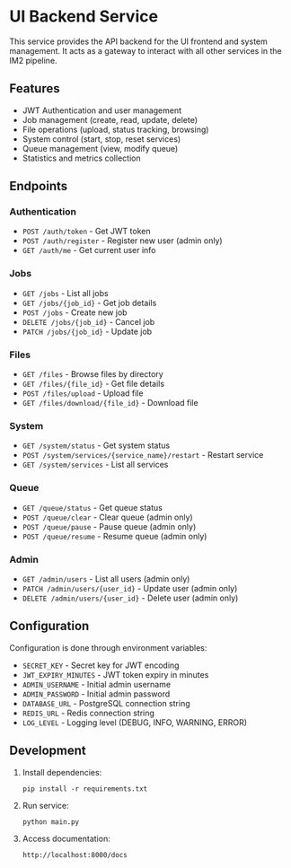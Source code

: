 # UI Backend Service

This service provides the API backend for the UI frontend and system management. It acts as a gateway to interact with all other services in the IM2 pipeline.

## Features

- JWT Authentication and user management
- Job management (create, read, update, delete)
- File operations (upload, status tracking, browsing)
- System control (start, stop, reset services)
- Queue management (view, modify queue)
- Statistics and metrics collection

## Endpoints

### Authentication
- `POST /auth/token` - Get JWT token
- `POST /auth/register` - Register new user (admin only)
- `GET /auth/me` - Get current user info

### Jobs
- `GET /jobs` - List all jobs
- `GET /jobs/{job_id}` - Get job details
- `POST /jobs` - Create new job
- `DELETE /jobs/{job_id}` - Cancel job
- `PATCH /jobs/{job_id}` - Update job

### Files
- `GET /files` - Browse files by directory
- `GET /files/{file_id}` - Get file details
- `POST /files/upload` - Upload file
- `GET /files/download/{file_id}` - Download file

### System
- `GET /system/status` - Get system status
- `POST /system/services/{service_name}/restart` - Restart service
- `GET /system/services` - List all services

### Queue
- `GET /queue/status` - Get queue status
- `POST /queue/clear` - Clear queue (admin only)
- `POST /queue/pause` - Pause queue (admin only)
- `POST /queue/resume` - Resume queue (admin only)

### Admin
- `GET /admin/users` - List all users (admin only)
- `PATCH /admin/users/{user_id}` - Update user (admin only)
- `DELETE /admin/users/{user_id}` - Delete user (admin only)

## Configuration

Configuration is done through environment variables:

- `SECRET_KEY` - Secret key for JWT encoding
- `JWT_EXPIRY_MINUTES` - JWT token expiry in minutes
- `ADMIN_USERNAME` - Initial admin username
- `ADMIN_PASSWORD` - Initial admin password
- `DATABASE_URL` - PostgreSQL connection string
- `REDIS_URL` - Redis connection string
- `LOG_LEVEL` - Logging level (DEBUG, INFO, WARNING, ERROR)

## Development

1. Install dependencies:
   ```
   pip install -r requirements.txt
   ```

2. Run service:
   ```
   python main.py
   ```

3. Access documentation:
   ```
   http://localhost:8000/docs
   ```
